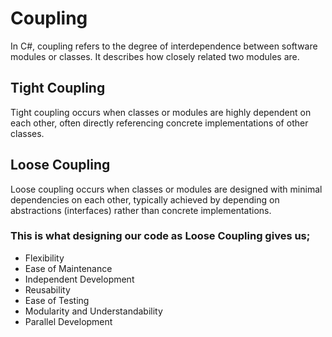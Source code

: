 # Coupling
In C#, coupling refers to the degree of interdependence between software modules or classes. 
It describes how closely related two modules are.


## Tight Coupling
Tight coupling occurs when classes or modules are highly dependent on each other, 
often directly referencing concrete implementations of other classes.

## Loose Coupling
Loose coupling occurs when classes or modules are designed with minimal dependencies on each other,
typically achieved by depending on abstractions (interfaces) rather than concrete implementations.

### This is what designing our code as Loose Coupling gives us;
- Flexibility
- Ease of Maintenance
- Independent Development
- Reusability
- Ease of Testing
- Modularity and Understandability
- Parallel Development

